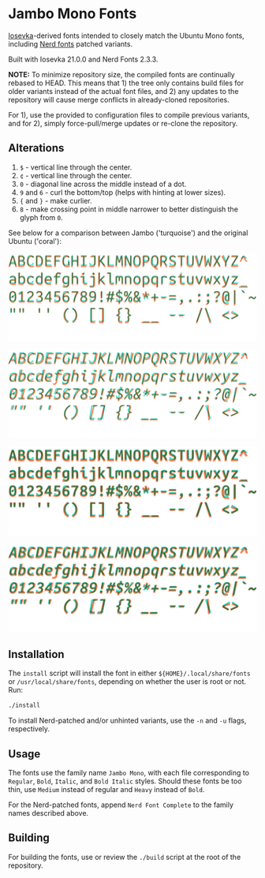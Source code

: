# Jambo Mono Fonts

[Iosevka](https://github.com/be5invis/Iosevka)-derived fonts intended to
closely match the Ubuntu Mono fonts, including [Nerd
fonts](https://github.com/ryanoasis/nerd-fonts) patched variants.

Built with Iosevka 21.0.0 and Nerd Fonts 2.3.3.

**NOTE:** To minimize repository size, the compiled fonts are continually
rebased to HEAD. This means that 1) the tree only contains build files for
older variants instead of the actual font files, and 2) any updates to the
repository will cause merge conflicts in already-cloned repositories.

For 1), use the provided to configuration files to compile previous variants,
and for 2), simply force-pull/merge updates or re-clone the repository.

## Alterations

1. `$` - vertical line through the center.
2. `¢` - vertical line through the center.
3. `0` - diagonal line across the middle instead of a dot.
4. `9` and `6` - curl the bottom/top (helps with hinting at lower sizes).
5. `{` and `}` - make curlier.
6. `8` - make crossing point in middle narrower to better distinguish the glyph
   from `0`.

See below for a comparison between Jambo ('turquoise') and the original Ubuntu
('coral'):

![Regular](assets/comparison-R.png)

![Italic](assets/comparison-RI.png)

![Bold](assets/comparison-B.png)

![Bold Italic](assets/comparison-BI.png)

## Installation

The `install` script will install the font in either
`${HOME}/.local/share/fonts` or `/usr/local/share/fonts`, depending on whether
the user is root or not. Run:
```bash
./install
```

To install Nerd-patched and/or unhinted variants, use the `-n` and `-u` flags,
respectively.

## Usage

The fonts use the family name `Jambo Mono`, with each file corresponding to
`Regular`, `Bold`, `Italic`, and `Bold Italic` styles. Should these fonts be
too thin, use `Medium` instead of regular and `Heavy` instead of `Bold`.

For the Nerd-patched fonts, append `Nerd Font Complete` to the family names
described above.

## Building

For building the fonts, use or review the `./build` script at the root of the
repository.
